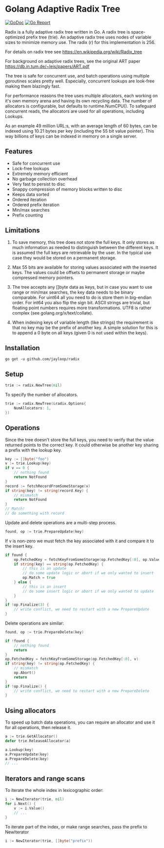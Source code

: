 
Golang Adaptive Radix Tree
==========================

[![GoDoc](https://godoc.org/github.com/jayloop/radix?status.svg)](http://godoc.org/github.com/jayloop/radix) [![Go Report](https://goreportcard.com/badge/github.com/jayloop/radix)](https://goreportcard.com/report/github.com/jayloop/radix)

Radix is a fully adaptive radix tree written in Go. A radix tree is space-optimized prefix tree (trie). An adaptive radix tree uses nodes of variable sizes to minimize memory use. The radix (r) for this implementation is 256.

For details on radix tree see https://en.wikipedia.org/wiki/Radix_tree

For background on adaptive radix trees, see the original ART paper https://db.in.tum.de/~leis/papers/ART.pdf

The tree is safe for concurrent use, and batch operations using multiple goroutines scales pretty well. Especially, concurrent lookups are look-free making them blazingly fast. 

For performance reasons the tree uses multiple allocators, each working on it's own memory arena and having its own recycling data. The number of allocators is configurable, but defaults to runtime.NumCPU(). To safeguard concurrent reads, the allocators are used for all operations, including Lookups.

As an example 49 million URL:s, with an average length of 60 bytes, can be indexed using 10.21 bytes per key (including the 55 bit value pointer). This way billions of keys can be indexed in memory on a single server. 

## Features

* Safe for concurrent use
* Lock-free lookups
* Extremely memory efficient
* No garbage collection overhead
* Very fast to persist to disc
* Snappy compression of memory blocks written to disc
* Keeps data sorted
* Ordered iteration
* Ordered prefix iteration
* Min/max searches
* Prefix counting

## Limitations

1. To save memory, this tree does not store the full keys. It only stores as much information as needed to distinguish between the different keys. It is assumed the full keys are retrievable by the user. In the typical use case they would be stored on a permanent storage.

2. Max 55 bits are available for storing values associated with the inserted keys. The values could be offsets to permanent storage or maybe compressed memory pointers.

3. The tree accepts any []byte data as keys, but in case you want to use range or min/max searches, the key data needs to be binary comparable. For uint64 all you need to do is store them in big-endian order. For int64 you also flip the sign bit. ASCII strings are trivial, but floating point numbers requires more transformations. UTF8 is rather complex (see golang.org/x/text/collate).

4. When indexing keys of variable length (like strings) the requirement is that no key may be the prefix of another key. A simple solution for this is to append a 0 byte on all keys (given 0 is not used within the keys).

## Installation

    go get -u github.com/jayloop/radix

## Setup

````go
trie := radix.NewTree(nil)    
````
To specify the number of allocators.

````go
trie := radix.NewTree(&radix.Options{
    NumAllocators: 1,
})
````

## Operations
    
Since the tree doesn't store the full keys, you need to verify that the value returned points to the correct key. It could otherwise be another key sharing a prefix with the lookup key.

````go
key := []byte("foo")
v := trie.Lookup(key)
if v == 0 {
    // nothing found
    return NotFound
}
record := fetchRecordFromSomeStorage(v)
if string(key) != string(record.Key) {
    // mismatch
    return NotFound
}
// Match!
// do something with record
````


Update and delete operations are a multi-step process.

````go
found, op := trie.PrepareUpdate(key)
````

If v is non-zero we must fetch the key associated with it and compare it to the insert key.

````go
if found {
    op.FetchedKey = fetchKeyFromSomeStorage(op.FetchedKey[:0], op.Value)
    if string(key) == string(op.FetchedKey) {
        // this is an update
        // do some update logic or abort if we only wanted to insert
        op.Match = true        
    } else {
        // this is an insert
        // do some insert logic or abort if we only wanted to update
    }
}
if !op.Finalize(3) {
    // write conflict, we need to restart with a new PrepareUpdate
}
````

Delete operations are similar:

`````go
found, op := trie.PrepareDelete(key)
`````
`````go
if !found {
    // nothing found
    return
}
op.FetchedKey = fetchKeyFromSomeStorage(op.FetchedKey[:0], v)
if string(key) != string(op.FetchedKey) {
    // mismatch
    op.Abort()
    return
}
if !op.Finalize() {
    // write conflict, we need to restart with a new PrepareDelete
}
`````

## Using allocators

To speed up batch data operations, you can require an allocator and use it for all operations, then release it.

`````go
a := trie.GetAllocator()
defer trie.ReleaseAllocator(a)

a.Lookup(key)
a.PrepareUpdate(key)
a.PrepareDelete(key)
// ...

`````

## Iterators and range scans

To iterate the whole index in lexicographic order:

`````go
i := NewIterator(trie, nil)
for i.Next() {
    v := i.Value()
    // ... 
}
`````

To iterate part of the index, or make range searches, pass the prefix to NewIterator

`````go
i := NewIterator(trie, []byte("prefix"))
`````